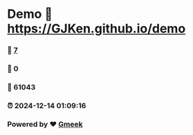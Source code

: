 # Demo :link: https://GJKen.github.io/demo 
### :page_facing_up: [7](https://GJKen.github.io/demo/tag.html) 
### :speech_balloon: 0 
### :hibiscus: 61043 
### :alarm_clock: 2024-12-14 01:09:16 
### Powered by :heart: [Gmeek](https://github.com/Meekdai/Gmeek)
